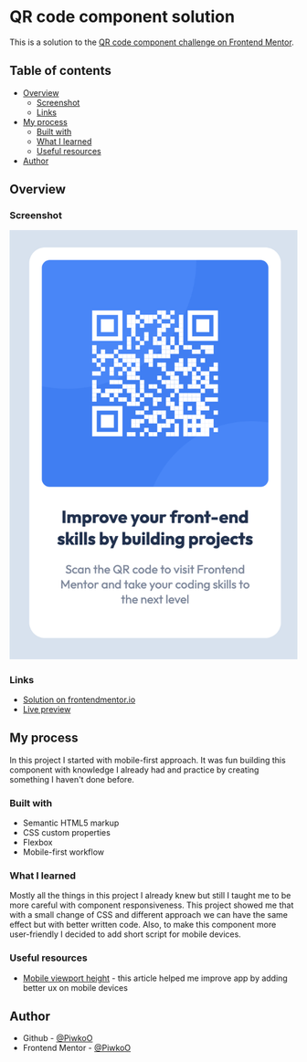 # QR code component solution

This is a solution to the [QR code component challenge on Frontend Mentor](https://www.frontendmentor.io/challenges/qr-code-component-iux_sIO_H).

## Table of contents

- [Overview](#overview)
  - [Screenshot](#screenshot)
  - [Links](#links)
- [My process](#my-process)
  - [Built with](#built-with)
  - [What I learned](#what-i-learned)
  - [Useful resources](#useful-resources)
- [Author](#author)

## Overview

### Screenshot

![Project preview](./design/project-preview.png)

### Links

- [Solution on frontendmentor.io](https://www.frontendmentor.io/solutions/qr-code-component-qwd-qHcKzx)
- [Live preview](https://piwkoo.github.io/qr-code-component/)

## My process

In this project I started with mobile-first approach. It was fun building this component with knowledge I already had and practice by creating something I haven't done before.

### Built with

- Semantic HTML5 markup
- CSS custom properties
- Flexbox
- Mobile-first workflow

### What I learned

Mostly all the things in this project I already knew but still I taught me to be more careful with component responsiveness. This project showed me that with a small change of CSS and different approach we can have the same effect but with better written code. Also, to make this component more user-friendly I decided to add short script for mobile devices.

### Useful resources

- [Mobile viewport height](https://dev.to/nirazanbasnet/dont-use-100vh-for-mobile-responsive-3o97) - this article helped me improve app by adding better ux on mobile devices

## Author

- Github - [@PiwkoO](https://github.com/PiwkoO)
- Frontend Mentor - [@PiwkoO](https://www.frontendmentor.io/profile/PiwkoO)
